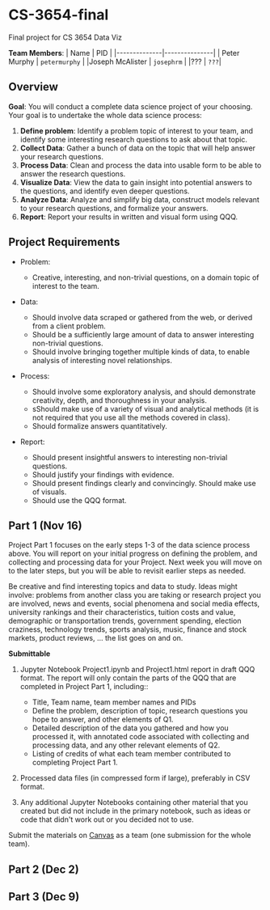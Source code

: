 # CS-3654-final
Final project for CS 3654 Data Viz

**Team Members**:
| Name         | PID           | 
|--------------|---------------|
| Peter Murphy | `petermurphy` |
|Joseph McAlister | `josephrm` |
|??? | `???`|

## Overview

**Goal**: You will conduct a complete data science project of your choosing. Your goal is to undertake the whole data science process:

1. **Define problem**: Identify a problem topic of interest to your team, and identify some interesting research questions to ask about that topic.
2. **Collect Data**: Gather a bunch of data on the topic that will help answer your research questions.
3. **Process Data**: Clean and process the data into usable form to be able to answer the research questions.
4. **Visualize Data**: View the data to gain insight into potential answers to the questions, and identify even deeper questions.
5. **Analyze Data**: Analyze and simplify big data, construct models relevant to your research questions, and formalize your answers.
6. **Report**: Report your results in written and visual form using QQQ.

## Project Requirements

- Problem:
    - Creative, interesting, and non-trivial questions, on a domain topic of interest to the team.

- Data:
    - Should involve data scraped or gathered from the web, or derived from a client problem.
    - Should be a sufficiently large amount of data to answer interesting non-trivial questions.
    - Should involve bringing together multiple kinds of data, to enable analysis of interesting novel relationships.

- Process:
    - Should involve some exploratory analysis, and should demonstrate creativity, depth, and thoroughness in your analysis.
    - sShould make use of a variety of visual and analytical methods (it is not required that you use all the methods covered in class).
    - Should formalize answers quantitatively.

- Report:
    - Should present insightful answers to interesting non-trivial questions.
    - Should justify your findings with evidence.
    - Should present findings clearly and convincingly.  Should make use of visuals.
    - Should use the QQQ format.

## Part 1 (Nov 16)

Project Part 1 focuses on the early steps 1-3 of the data science process above. You will report on your initial progress on defining the problem, and collecting and processing data for your Project. Next week you will move on to the later steps, but you will be able to revisit earlier steps as needed.

Be creative and find interesting topics and data to study. Ideas might involve: problems from another class you are taking or research project you are involved, news and events, social phenomena and social media effects, university rankings and their characteristics, tuition costs and value, demographic or transportation trends, government spending, election craziness, technology trends, sports analysis, music, finance and stock markets, product reviews, ... the list goes on and on.

**Submittable**
1. Jupyter Notebook Project1.ipynb and Project1.html report in draft QQQ format. The report will only contain the parts of the QQQ that are completed in Project Part 1, including::
    - Title, Team name, team member names and PIDs
    - Define the problem, description of topic, research questions you hope to answer, and other elements of Q1.
    - Detailed description of the data you gathered and how you processed it, with annotated code associated with collecting and processing data, and any other relevant elements of Q2.
    - Listing of credits of what each team member contributed to completing Project Part 1.

2. Processed data files (in compressed form if large), preferably in CSV format.
3. Any additional Jupyter Notebooks containing other material that you created but did not include in the primary notebook, such as ideas or code that didn't work out or you decided not to use.

Submit the materials on [Canvas](https://canvas.vt.edu/courses/115546/assignments/1027171) as a team (one submission for the whole team).

## Part 2 (Dec 2)

## Part 3 (Dec 9)